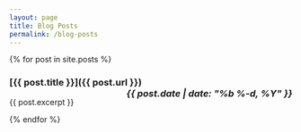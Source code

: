 ```yaml
---
layout: page
title: Blog Posts
permalink: /blog-posts
---
```


{% for post in site.posts %}

### [{{ post.title }}]({{ post.url }})  <span style="float:right">*{{ post.date | date: "%b %-d, %Y" }}*</span>

{{ post.excerpt }}

{% endfor %}
